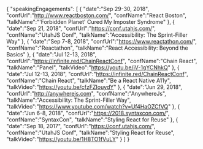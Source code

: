 {
      "speakingEngagements": [
      {
         "date":"Sep 29-30, 2018",
         "confUrl":"http://www.reactboston.com/",
         "confName":"React Boston",
         "talkName":"'Forbidden Planet' Cured My Imposter Syndrome"
      },
      {
         "date":"Sep 21, 2018",
         "confUrl":"https://conf.utahjs.com/",
         "confName":"UtahJS Conf",
         "talkName":"Accessibility: The Sprint-Filler Way"
      },
      {
         "date":"Sep 7-8, 2018",
         "confUrl":"https://www.reactathon.com/",
         "confName":"Reactathon",
         "talkName":"React Accessibility: Beyond the Basics"
      },
      {
         "date":"Jul 12-13, 2018",
         "confUrl":"https://infinite.red/ChainReactConf",
         "confName":"Chain React",
         "talkName":"Panel",
         "talkVideo":"https://youtu.be/iV-1gYCNhkQ"
      },
      {
         "date":"Jul 12-13, 2018",
         "confUrl":"https://infinite.red/ChainReactConf",
         "confName":"Chain React",
         "talkName":"Be a React Native A11y",
         "talkVideo":"https://youtu.be/cfzFZIouydY"
      },
      {
         "date":"Jun 29, 2018",
         "confUrl":"http://anywherejs.com",
         "confName":"AnywhereJs",
         "talkName":"Accessibility: The Sprint-Filler Way",
         "talkVideo":"https://www.youtube.com/watch?v=Uf4HaOZCfVQ"
      },
      {
         "date":"Jun 6-8, 2018",
         "confUrl":"https://2018.syntaxcon.com/",
         "confName":"SyntaxCon",
         "talkName":"Styling React for Reuse"
      },
      {
         "date":"Sep 18, 2017",
         "confUrl":"https://conf.utahjs.com/",
         "confName":"UtahJS Conf",
         "talkName":"Styling React for Reuse",
         "talkVideo":"https://youtu.be/1H8TO1fVuLY"
      }
   ]
}
